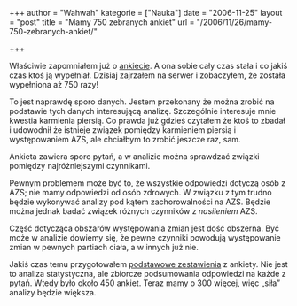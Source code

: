 +++
author = "Wahwah"
kategorie = ["Nauka"]
date = "2006-11-25"
layout = "post"
title = "Mamy 750 zebranych ankiet"
url = "/2006/11/26/mamy-750-zebranych-ankiet/"

+++

Właściwie zapomniałem już o [ankiecie][1]. A ona sobie cały czas stała i co jakiś czas ktoś ją wypełniał. Dzisiaj zajrzałem na serwer i zobaczyłem, że została wypełniona aż 750 razy!

To jest naprawdę sporo danych. Jestem przekonany że można zrobić na podstawie tych danych interesującą analizę. Szczególnie interesuje mnie kwestia karmienia piersią. Co prawda już gdzieś czytałem że ktoś to zbadał i udowodnił że istnieje związek pomiędzy karmieniem piersią i występowaniem AZS, ale chciałbym to zrobić jeszcze raz, sam.

<!--more-->Ankieta zawiera sporo pytań, a w analizie można sprawdzać związki pomiędzy najróżniejszymi czynnikami.

Pewnym problemem może być to, że wszystkie odpowiedzi dotyczą osób z AZS; nie mamy odpowiedzi od osób zdrowych. W związku z tym trudno będzie wykonywać analizy pod kątem zachorowalności na AZS. Będzie można jednak badać związek różnych czynników z _nasileniem_ AZS.

Część dotycząca obszarów występowania zmian jest dość obszerna. Być może w analizie dowiemy się, że pewne czynniki powodują występowanie zmian w pewnych partiach ciała, a w innych już nie.

Jakiś czas temu przygotowałem [podstawowe zestawienia][2] z ankiety. Nie jest to analiza statystyczna, ale zbiorcze podsumowania odpowiedzi na każde z pytań. Wtedy było około 450 ankiet. Teraz mamy o 300 więcej, więc „siła” analizy będzie większa.

 [1]: http://www.atopowe-zapalenie.pl/atopedia/Ankieta
 [2]: http://www.atopowe-zapalenie.pl/atopedia/Wyniki_pierwszej_edycji_ankiety